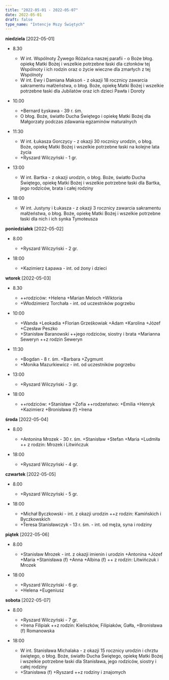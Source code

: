 ```yaml
---
title: "2022-05-01 - 2022-05-07"
date: 2022-05-01
draft: false
type_name: "Intencje Mszy Świętych"
---
```


**niedziela** [2022-05-01]

* 8.30

  * W int. Wspólnoty Żywego Różańca naszej parafii - o Boże błog. opiekę Matki Bożej i wszelkie potrzebne łaski dla członków tej Wspólnoty i ich rodzin oraz o życie wieczne dla zmarłych z tej Wspólnoty
  * W int. Ewy i Damiana Maksoń - z okazji 18 rocznicy zawarcia sakramentu małżeństwa, o błog. Boże, opiekę Matki Bożej i wszelkie potrzebne łaski dla Jubilatów oraz ich dzieci Pawła i Doroty

* 10.00

  * +Bernard Łyskawa - 39 r. śm.
  * O błog. Boże, światło Ducha Świętego i opiekę Matki Bożej dla Małgorzaty podczas zdawania egzaminów maturalnych

* 11:30

  * W int. Łukasza Gorczycy - z okazji 30 rocznicy urodzin, o błog. Boże, opiekę Matki Bożej i wszelkie potrzebne łaski na kolejne lata życia
  * +Ryszard Wilczyński - 1 gr.

* 13:00

  * W int. Bartka - z okazji urodzin, o błog. Boże, światło Ducha Świętego, opiekę Matki Bożej i wszelkie potrzebne łaski dla Bartka, jego rodziców, brata i całej rodziny

* 18:00

  * W int. Justyny i Łukasza - z okazji 3 rocznicy zawarcia sakramentu małżeństwa, o błog. Boże, opiekę Matki Bożej i wszelkie potrzebne łaski dla nich i ich synka Tymoteusza

**poniedziałek** [2022-05-02]

* 8.00

  * +Ryszard Wilczyński - 2 gr.

* 18:00

  * +Kazimierz Łapawa - int. od żony i dzieci

**wtorek** [2022-05-03]

* 8.30

  * ++rodziców: +Helena +Marian Meloch +Wiktoria
  * +Włodzimierz Torchała - int. od uczestników pogrzebu

* 10:00

  * +Wanda +Leokadia +Florian Grześkowiak +Adam +Karolina +Józef +Czesław Peszko
  * +Stanisław Baranowski ++jego rodziców, siostry i brata +Marianna Seweryn ++z rodzin Seweryn

* 11:30

  * +Bogdan - 8 r. śm. +Barbara +Zygmunt
  * +Monika Mazurkiewicz - int. od uczestników pogrzebu

* 13:00

  * +Ryszard Wilczyński - 3 gr.

* 18:00

  * ++rodziców: +Stanisław +Zofia ++rodzeństwo: +Emilia +Henryk +Kazimierz +Bronisława (f) +Irena

**środa** [2022-05-04]

* 8.00

  * +Antonina Mrozek - 30 r. śm. +Stanisław +Stefan +Maria +Ludmiła ++ z rodzin: Mrozek i Litwińczuk

* 18:00

  * +Ryszard Wilczyński - 4 gr.

**czwartek** [2022-05-05]

* 8.00

  * +Ryszard Wilczyński - 5 gr.

* 18:00

  * +Michał Byczkowski - int. z okazji urodzin ++z rodzin: Kamińskich i Byczkowskich
  * +Teresa Stanisławczyk - 13 r. śm. - int. od męża, syna i rodziny

**piątek** [2022-05-06]

* 8.00

  * +Stanisław Mrozek - int. z okazji imienin i urodzin +Antonina +Józef +Maria +Stanisława (f) +Anna +Albina (f) ++ z rodzin: Litwińczuk i Mrozek

* 18:00

  * +Ryszard Wilczyński - 6 gr.
  * +Helena +Eugeniusz

**sobota** [2022-05-07]

* 8.00

  * +Ryszard Wilczyński - 7 gr.
  * +Irena Filipiak ++z rodzin: Kieliszków, Filipiaków, Gałła, +Bronisława (f) Romanowska

* 18:00

  * W int. Stanisława Michalaka - z okazji 15 rocznicy urodzin i chrztu świętego, o błog. Boże, światło Ducha Świętego, opiekę Matki Bożej i wszelkie potrzebne łaski dla Stanisława, jego rodziców, siostry i całej rodziny
  * +Stanisława (f) +Ryszard ++z rodziny i znajomych
